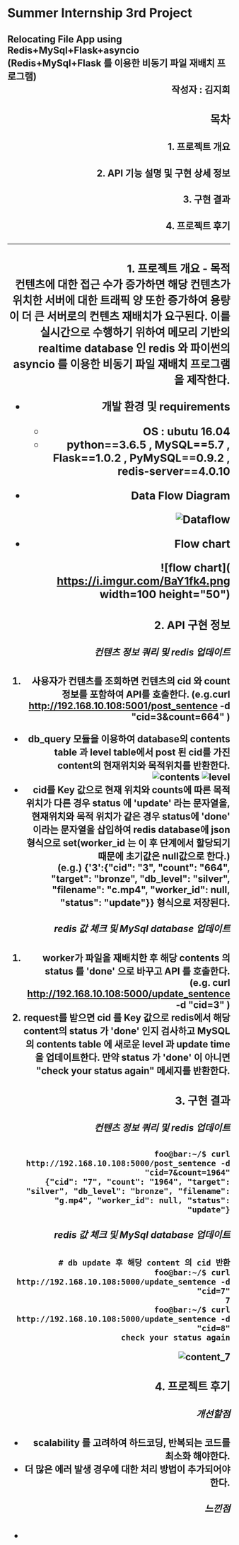  # Summer Internship 3rd Project

 <h2> Relocating File App using Redis+MySql+Flask+asyncio
 (Redis+MySql+Flask 를 이용한 비동기 파일 재배치 프로그램)

 <div style="text-align: right"> 작성자 : 김지희


 ### 목차

 #### 1. 프로젝트 개요

#### 2. API 기능 설명 및 구현 상세 정보

#### 3. 구현 결과

#### 4. 프로젝트 후기

-----------

 <h3> 1. 프로젝트 개요
 - 목적
  <Br> 컨텐츠에 대한 접근 수가 증가하면 해당 컨텐츠가 위치한 서버에 대한 트래픽 양 또한 증가하여 용량이 더 큰 서버로의 컨텐츠 재배치가 요구된다.
 이를 실시간으로 수행하기 위하여 메모리 기반의 realtime database 인 redis 와 파이썬의 asyncio 를 이용한 비동기 파일 재배치 프로그램을 제작한다.

- 개발 환경 및 requirements
   - OS : ubutu 16.04
   - python==3.6.5 , MySQL==5.7 , Flask==1.0.2 , PyMySQL==0.9.2 , redis-server==4.0.10

-  Data Flow Diagram

![Dataflow](https://i.imgur.com/vIeEdW1.png)

- Flow chart

 ![flow chart]( https://i.imgur.com/BaY1fk4.png width=100 height="50")

###  2. API 구현 정보

##### 컨텐츠 정보 쿼리 및 redis 업데이트
1. 사용자가 컨텐츠를 조회하면 컨텐츠의 cid 와 count 정보를 포함하여 API를 호출한다. (e.g.curl http://192.168.10.108:5001/post_sentence -d "cid=3&count=664"
)
- db_query 모듈을 이용하여 database의 contents table 과 level table에서 post 된 cid를 가진 content의 현재위치와 목적위치를 반환한다. <br>
![contents](https://i.imgur.com/L8I5vfa.png "contents")              ![level](https://i.imgur.com/OArMB1b.png "level")
- cid를 Key 값으로 현재 위치와 counts에 따른 목적 위치가 다른 경우 status 에 'update' 라는 문자열을, 현재위치와 목적 위치가 같은 경우 status에 'done' 이라는 문자열을 삽입하여 redis database에 json 형식으로 set(worker_id 는 이 후 단계에서 할당되기 때문에 초기값은 null값으로 한다.)
<br>(e.g.)
{'3':{"cid": "3", "count": "664", "target": "bronze", "db_level": "silver", "filename": "c.mp4", "worker_id": null, "status": "update"}} 형식으로 저장된다.

##### redis 값 체크 및 MySql database 업데이트
1. worker가 파일을 재배치한 후 해당 contents 의 status 를 'done' 으로 바꾸고 API 를 호출한다. (e.g. curl http://192.168.10.108:5000/update_sentence -d "cid=3"
)
2. request를 받으면 cid 를 Key 값으로 redis에서 해당 content의 status 가 'done' 인지 검사하고 MySQL의 contents table 에 새로운 level 과 update time 을 업데이트한다.
만약 status 가 'done' 이 아니면 "check your status again" 메세지를 반환한다.


### 3. 구현 결과
##### 컨텐츠 정보 쿼리 및 redis 업데이트
    foo@bar:~/$ curl http://192.168.10.108:5000/post_sentence -d "cid=7&count=1964"
    {"cid": "7", "count": "1964", "target": "silver", "db_level": "bronze", "filename": "g.mp4", "worker_id": null, "status": "update"}

##### redis 값 체크 및 MySql database 업데이트
    # db update 후 해당 content 의 cid 반환
    foo@bar:~/$ curl http://192.168.10.108:5000/update_sentence -d "cid=7"
    7
    foo@bar:~/$ curl http://192.168.10.108:5000/update_sentence -d "cid=8"
    check your status again
![content_7](https://i.imgur.com/sMEIYlz.png)

### 4. 프로젝트 후기
##### 개선할점
- scalability 를 고려하여 하드코딩, 반복되는 코드를 최소화 해야한다.
- 더 많은 에러 발생 경우에 대한 처리 방법이 추가되어야 한다.

##### 느낀점
-
